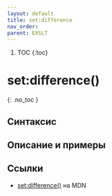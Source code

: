 ```yaml
---
layout: default
title: set​:difference
nav_order:
parent: EXSLT
---
```


<!-- prettier-ignore-start -->
1. TOC
{:toc}

# set​:difference()
{: .no_toc }
<!-- prettier-ignore-end -->

## Синтаксис

## Описание и примеры

## Ссылки

- [set​:difference()](https://developer.mozilla.org/en-US/docs/Web/EXSLT/set/difference) на MDN
